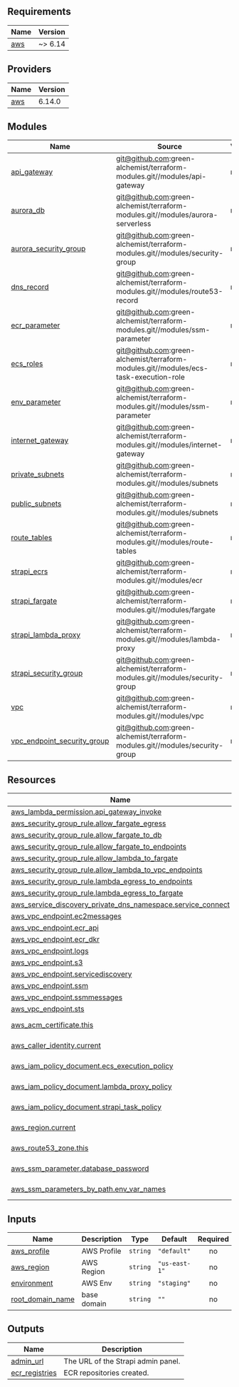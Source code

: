 ## Requirements

| Name | Version |
|------|---------|
| <a name="requirement_aws"></a> [aws](#requirement\_aws) | ~> 6.14 |

## Providers

| Name | Version |
|------|---------|
| <a name="provider_aws"></a> [aws](#provider\_aws) | 6.14.0 |

## Modules

| Name | Source | Version |
|------|--------|---------|
| <a name="module_api_gateway"></a> [api\_gateway](#module\_api\_gateway) | git@github.com:green-alchemist/terraform-modules.git//modules/api-gateway | n/a |
| <a name="module_aurora_db"></a> [aurora\_db](#module\_aurora\_db) | git@github.com:green-alchemist/terraform-modules.git//modules/aurora-serverless | n/a |
| <a name="module_aurora_security_group"></a> [aurora\_security\_group](#module\_aurora\_security\_group) | git@github.com:green-alchemist/terraform-modules.git//modules/security-group | n/a |
| <a name="module_dns_record"></a> [dns\_record](#module\_dns\_record) | git@github.com:green-alchemist/terraform-modules.git//modules/route53-record | n/a |
| <a name="module_ecr_parameter"></a> [ecr\_parameter](#module\_ecr\_parameter) | git@github.com:green-alchemist/terraform-modules.git//modules/ssm-parameter | n/a |
| <a name="module_ecs_roles"></a> [ecs\_roles](#module\_ecs\_roles) | git@github.com:green-alchemist/terraform-modules.git//modules/ecs-task-execution-role | n/a |
| <a name="module_env_parameter"></a> [env\_parameter](#module\_env\_parameter) | git@github.com:green-alchemist/terraform-modules.git//modules/ssm-parameter | n/a |
| <a name="module_internet_gateway"></a> [internet\_gateway](#module\_internet\_gateway) | git@github.com:green-alchemist/terraform-modules.git//modules/internet-gateway | n/a |
| <a name="module_private_subnets"></a> [private\_subnets](#module\_private\_subnets) | git@github.com:green-alchemist/terraform-modules.git//modules/subnets | n/a |
| <a name="module_public_subnets"></a> [public\_subnets](#module\_public\_subnets) | git@github.com:green-alchemist/terraform-modules.git//modules/subnets | n/a |
| <a name="module_route_tables"></a> [route\_tables](#module\_route\_tables) | git@github.com:green-alchemist/terraform-modules.git//modules/route-tables | n/a |
| <a name="module_strapi_ecrs"></a> [strapi\_ecrs](#module\_strapi\_ecrs) | git@github.com:green-alchemist/terraform-modules.git//modules/ecr | n/a |
| <a name="module_strapi_fargate"></a> [strapi\_fargate](#module\_strapi\_fargate) | git@github.com:green-alchemist/terraform-modules.git//modules/fargate | n/a |
| <a name="module_strapi_lambda_proxy"></a> [strapi\_lambda\_proxy](#module\_strapi\_lambda\_proxy) | git@github.com:green-alchemist/terraform-modules.git//modules/lambda-proxy | n/a |
| <a name="module_strapi_security_group"></a> [strapi\_security\_group](#module\_strapi\_security\_group) | git@github.com:green-alchemist/terraform-modules.git//modules/security-group | n/a |
| <a name="module_vpc"></a> [vpc](#module\_vpc) | git@github.com:green-alchemist/terraform-modules.git//modules/vpc | n/a |
| <a name="module_vpc_endpoint_security_group"></a> [vpc\_endpoint\_security\_group](#module\_vpc\_endpoint\_security\_group) | git@github.com:green-alchemist/terraform-modules.git//modules/security-group | n/a |

## Resources

| Name | Type |
|------|------|
| [aws_lambda_permission.api_gateway_invoke](https://registry.terraform.io/providers/hashicorp/aws/latest/docs/resources/lambda_permission) | resource |
| [aws_security_group_rule.allow_fargate_egress](https://registry.terraform.io/providers/hashicorp/aws/latest/docs/resources/security_group_rule) | resource |
| [aws_security_group_rule.allow_fargate_to_db](https://registry.terraform.io/providers/hashicorp/aws/latest/docs/resources/security_group_rule) | resource |
| [aws_security_group_rule.allow_fargate_to_endpoints](https://registry.terraform.io/providers/hashicorp/aws/latest/docs/resources/security_group_rule) | resource |
| [aws_security_group_rule.allow_lambda_to_fargate](https://registry.terraform.io/providers/hashicorp/aws/latest/docs/resources/security_group_rule) | resource |
| [aws_security_group_rule.allow_lambda_to_vpc_endpoints](https://registry.terraform.io/providers/hashicorp/aws/latest/docs/resources/security_group_rule) | resource |
| [aws_security_group_rule.lambda_egress_to_endpoints](https://registry.terraform.io/providers/hashicorp/aws/latest/docs/resources/security_group_rule) | resource |
| [aws_security_group_rule.lambda_egress_to_fargate](https://registry.terraform.io/providers/hashicorp/aws/latest/docs/resources/security_group_rule) | resource |
| [aws_service_discovery_private_dns_namespace.service_connect](https://registry.terraform.io/providers/hashicorp/aws/latest/docs/resources/service_discovery_private_dns_namespace) | resource |
| [aws_vpc_endpoint.ec2messages](https://registry.terraform.io/providers/hashicorp/aws/latest/docs/resources/vpc_endpoint) | resource |
| [aws_vpc_endpoint.ecr_api](https://registry.terraform.io/providers/hashicorp/aws/latest/docs/resources/vpc_endpoint) | resource |
| [aws_vpc_endpoint.ecr_dkr](https://registry.terraform.io/providers/hashicorp/aws/latest/docs/resources/vpc_endpoint) | resource |
| [aws_vpc_endpoint.logs](https://registry.terraform.io/providers/hashicorp/aws/latest/docs/resources/vpc_endpoint) | resource |
| [aws_vpc_endpoint.s3](https://registry.terraform.io/providers/hashicorp/aws/latest/docs/resources/vpc_endpoint) | resource |
| [aws_vpc_endpoint.servicediscovery](https://registry.terraform.io/providers/hashicorp/aws/latest/docs/resources/vpc_endpoint) | resource |
| [aws_vpc_endpoint.ssm](https://registry.terraform.io/providers/hashicorp/aws/latest/docs/resources/vpc_endpoint) | resource |
| [aws_vpc_endpoint.ssmmessages](https://registry.terraform.io/providers/hashicorp/aws/latest/docs/resources/vpc_endpoint) | resource |
| [aws_vpc_endpoint.sts](https://registry.terraform.io/providers/hashicorp/aws/latest/docs/resources/vpc_endpoint) | resource |
| [aws_acm_certificate.this](https://registry.terraform.io/providers/hashicorp/aws/latest/docs/data-sources/acm_certificate) | data source |
| [aws_caller_identity.current](https://registry.terraform.io/providers/hashicorp/aws/latest/docs/data-sources/caller_identity) | data source |
| [aws_iam_policy_document.ecs_execution_policy](https://registry.terraform.io/providers/hashicorp/aws/latest/docs/data-sources/iam_policy_document) | data source |
| [aws_iam_policy_document.lambda_proxy_policy](https://registry.terraform.io/providers/hashicorp/aws/latest/docs/data-sources/iam_policy_document) | data source |
| [aws_iam_policy_document.strapi_task_policy](https://registry.terraform.io/providers/hashicorp/aws/latest/docs/data-sources/iam_policy_document) | data source |
| [aws_region.current](https://registry.terraform.io/providers/hashicorp/aws/latest/docs/data-sources/region) | data source |
| [aws_route53_zone.this](https://registry.terraform.io/providers/hashicorp/aws/latest/docs/data-sources/route53_zone) | data source |
| [aws_ssm_parameter.database_password](https://registry.terraform.io/providers/hashicorp/aws/latest/docs/data-sources/ssm_parameter) | data source |
| [aws_ssm_parameters_by_path.env_var_names](https://registry.terraform.io/providers/hashicorp/aws/latest/docs/data-sources/ssm_parameters_by_path) | data source |

## Inputs

| Name | Description | Type | Default | Required |
|------|-------------|------|---------|:--------:|
| <a name="input_aws_profile"></a> [aws\_profile](#input\_aws\_profile) | AWS Profile | `string` | `"default"` | no |
| <a name="input_aws_region"></a> [aws\_region](#input\_aws\_region) | AWS Region | `string` | `"us-east-1"` | no |
| <a name="input_environment"></a> [environment](#input\_environment) | AWS Env | `string` | `"staging"` | no |
| <a name="input_root_domain_name"></a> [root\_domain\_name](#input\_root\_domain\_name) | base domain | `string` | `""` | no |

## Outputs

| Name | Description |
|------|-------------|
| <a name="output_admin_url"></a> [admin\_url](#output\_admin\_url) | The URL of the Strapi admin panel. |
| <a name="output_ecr_registries"></a> [ecr\_registries](#output\_ecr\_registries) | ECR repositories created. |
